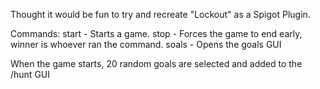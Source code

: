 Thought it would be fun to try and recreate "Lockout" as a Spigot Plugin.

Commands: 
start - Starts a game. 
stop - Forces the game to end early, winner is whoever ran the command.
soals - Opens the goals GUI

When the game starts, 20 random goals are selected and added to the /hunt GUI
